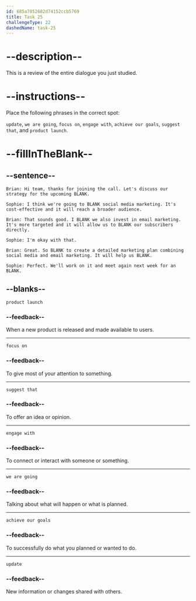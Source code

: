 ```yaml
---
id: 685a7852682d74152ccb5769
title: Task 25
challengeType: 22
dashedName: task-25
---
```


<!-- REVIEW -->

# --description--

This is a review of the entire dialogue you just studied.

# --instructions--

Place the following phrases in the correct spot:

`update`, `we are going`, `focus on`, `engage with`, `achieve our goals`, `suggest that`, and `product launch`.

# --fillInTheBlank--

## --sentence--

`Brian: Hi team, thanks for joining the call. Let's discuss our strategy for the upcoming BLANK.`

`Sophie: I think we're going to BLANK social media marketing. It's cost-effective and it will reach a broader audience.`

`Brian: That sounds good. I BLANK we also invest in email marketing. It's more targeted and it will allow us to BLANK our subscribers directly.`

`Sophie: I'm okay with that.`

`Brian: Great. So BLANK to create a detailed marketing plan combining social media and email marketing. It will help us BLANK.`

`Sophie: Perfect. We'll work on it and meet again next week for an BLANK.`

## --blanks--

`product launch`

### --feedback--

When a new product is released and made available to users.

---

`focus on`

### --feedback--

To give most of your attention to something.

---

`suggest that`

### --feedback--

To offer an idea or opinion.

---

`engage with`

### --feedback--

To connect or interact with someone or something.

---

`we are going`

### --feedback--

Talking about what will happen or what is planned.

---

`achieve our goals`

### --feedback--

To successfully do what you planned or wanted to do.

---

`update`

### --feedback--

New information or changes shared with others.
